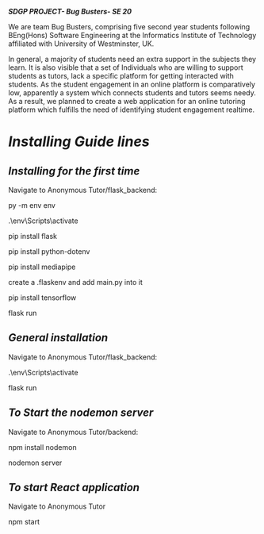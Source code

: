 ***SDGP PROJECT- Bug Busters- SE 20***

We are team Bug Busters, comprising five second year students following BEng(Hons) Software Engineering at the Informatics Institute of Technology affiliated with University of Westminster, UK. 

In general, a majority of students need an extra support in the subjects they learn. It is also visible that a set of Individuals who are willing to support students as tutors, lack a specific platform for getting interacted with students. As the student engagement in an online platform is comparatively low, apparently a system which connects students and tutors seems needy. As a result, we planned to create a web application for an online tutoring platform which fulfills the need of identifying student engagement realtime.



*Installing Guide lines*
=====================================

*Installing for the first time*
------------------------------------

Navigate to Anonymous Tutor/flask_backend:

   py -m env env

  .\env\Scripts\activate

  pip install flask

  pip install python-dotenv

  pip install mediapipe

  create a .flaskenv and add main.py into it

  pip install tensorflow

  flask run
  
*General installation*
------------------------------------

Navigate to Anonymous Tutor/flask_backend:
  
 .\env\Scripts\activate
  
  flask run
 
*To Start the nodemon server*
------------------------------------

Navigate to Anonymous Tutor/backend:

  npm install nodemon

  nodemon server
  
*To start React application*  
------------------------------------
  
Navigate to Anonymous Tutor  
  
  npm start



